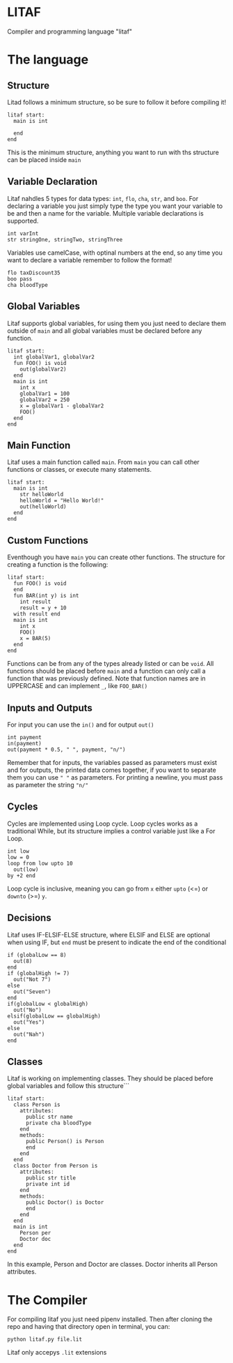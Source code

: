 # LITAF
Compiler and programming language "litaf"
# The language
## Structure
Litad follows a minimum structure, so be sure to follow it before compiling it!
```
litaf start:
  main is int
  
  end
end
```
This is the minimum structure, anything you want to run with ths structure can be placed inside `main`
## Variable Declaration
Litaf nahdles 5 types for data types: `int`, `flo`, `cha`, `str`, and `boo`. For declaring a variable you just simply type the type you want your variable to be and then a name for the variable. Multiple variable declarations is supported.
```
int varInt
str stringOne, stringTwo, stringThree
```
Variables use camelCase, with optinal numbers at the end, so any time you want to declare a variable remember to follow the format!
```
flo taxDiscount35
boo pass
cha bloodType
```
## Global Variables
Litaf supports global variables, for using them you just need to declare them outside of `main` and all global variables must be declared before any function.
```
litaf start:
  int globalVar1, globalVar2
  fun FOO() is void
    out(globalVar2)
  end
  main is int
    int x
    globalVar1 = 100
    globalVar2 = 250
    x = globalVar1 - globalVar2
    FOO()
  end
end
```
## Main Function
Litaf uses a main function called `main`. From `main` you can call other functions or classes, or execute many statements.
```
litaf start:
  main is int
    str helloWorld
    helloWorld = "Hello World!"
    out(helloWorld)
  end
end
```
## Custom Functions
Eventhough you have `main` you can create other functions. The structure for creating a function is the following:
```
litaf start:
  fun FOO() is void
  end
  fun BAR(int y) is int
    int result
    result = y + 10
  with result end
  main is int
    int x
    FOO()
    x = BAR(5)
  end
end
```
Functions can be from any of the types already listed or can be `void`. All functions should be placed before `main` and a function can only call a function that was previously defined.
Note that function names are in UPPERCASE and can implement `_`, like `FOO_BAR()`
## Inputs and Outputs
For input you can use the `in()` and for output `out()`
```
int payment
in(payment)
out(payment * 0.5, " ", payment, "n/")
```
Remember that for inputs, the variables passed as parameters must exist and for outputs, the printed data comes together, if you want to separate them you can use `" "` as parameters. For printing a newline, you must pass as parameter the string `"n/"`
## Cycles
Cycles are implemented using Loop cycle. Loop cycles works as a traditional While, but its structure implies a control variable just like a For Loop.
```
int low
low = 0
loop from low upto 10
  out(low)
by +2 end
```
Loop cycle is inclusive, meaning you can go from `x` either `upto` (<=) or `downto` (>=) `y`.
## Decisions
Litaf uses IF-ELSIF-ELSE structure, where ELSIF and ELSE are optional when using IF, but `end` must be present to indicate the end of the conditional
```
if (globalLow == 8)
  out(8)
end
if (globalHigh != 7)
  out("Not 7")
else
  out("Seven")
end
if(globalLow < globalHigh)
  out("No")
elsif(globalLow == globalHigh)
  out("Yes")
else
  out("Nah")
end
```
## Classes
Litaf is working on implementing classes. They should be placed before global variables and follow this structure```
```
litaf start: 
  class Person is
    attributes:
      public str name
      private cha bloodType
    end
    methods:
      public Person() is Person
      end
    end
  end
  class Doctor from Person is
    attributes:
      public str title
      private int id
    end
    methods:
      public Doctor() is Doctor
      end
    end
  end
  main is int
    Person per
    Doctor doc
  end
end
```
In this example, Person and Doctor are classes. Doctor inherits all Person attributes.
# The Compiler
For compiling litaf you just need pipenv installed. Then after cloning the repo and having that directory open in terminal, you can:
```
python litaf.py file.lit
```
Litaf only accepys `.lit` extensions
